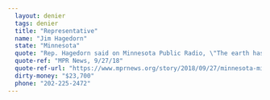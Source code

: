 ```yaml
---
  layout: denier
  tags: denier
  title: "Representative"
  name: "Jim Hagedorn"
  state: "Minnesota"
  quote: "Rep. Hagedorn said on Minnesota Public Radio, \"The earth has been heating and cooling since God's creation.\""
  quote-ref: "MPR News, 9/27/18"
  quote-ref-url: "https://www.mprnews.org/story/2018/09/27/minnesota-midterm-climate-voter-guide"
  dirty-money: "$23,700"
  phone: "202-225-2472"
---
```

